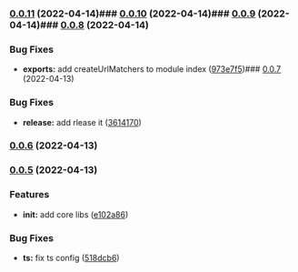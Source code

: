 ### [0.0.11](https://https//github.com/appKODE/pathfinder-web-core/compare/v0.0.10...v0.0.11) (2022-04-14)### [0.0.10](https://https//github.com/appKODE/pathfinder-web-core/compare/v0.0.9...v0.0.10) (2022-04-14)### [0.0.9](https://https//github.com/appKODE/pathfinder-web-core/compare/v0.0.8...v0.0.9) (2022-04-14)### [0.0.8](https://https//github.com/appKODE/pathfinder-web-core/compare/v0.0.7...v0.0.8) (2022-04-14)

### Bug Fixes

- **exports:** add createUrlMatchers to module index ([973e7f5](https://https//github.com/appKODE/pathfinder-web-core/commit/973e7f577a21c60547c80cbace7801b6e8085ec2))### [0.0.7](https://https//github.com/appKODE/pathfinder-web-core/compare/v0.0.6...v0.0.7) (2022-04-13)

### Bug Fixes

- **release:** add rlease it ([3614170](https://https//github.com/appKODE/pathfinder-web-core/commit/36141701a64a136926fcf76c598c50216d4535e7))

### [0.0.6](https://https//github.com/appKODE/pathfinder-web-core/compare/v0.0.6...v0.0.7) (2022-04-13)

### [0.0.5](https://https//github.com/appKODE/pathfinder-web-core/compare/v0.0.6...v0.0.7) (2022-04-13)

### Features

- **init:** add core libs ([e102a86](https://https//github.com/appKODE/pathfinder-web-core/commit/e102a8630f584011d54256a14d0f2b693cb7e113))

### Bug Fixes

- **ts:** fix ts config ([518dcb6](https://https//github.com/appKODE/pathfinder-web-core/commit/518dcb69cdf6e8a7090ea5be60ef45d6791b98ac))
